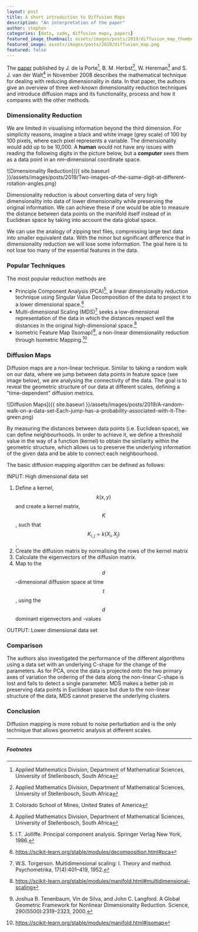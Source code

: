 ```yaml
---
layout: post
title: A short introduction to Diffusion Maps
description: "An interpretation of the paper"
author: stephan
categories: [data, code, diffusion maps, papers]
featured_image_thumbnail: assets/images/posts/2019/diffusion_map_thumbnail.png
featured_image: assets/images/posts/2019/diffusion_map.png
featured: false
---
```


The [paper](https://inside.mines.edu/~whereman/talks/delaPorte-Herbst-Hereman-vanderWalt-DiffusionMaps-PRASA2008.pdf) published by J. de la Porte[^4], B. M. Herbst[^4], W. Hereman[^5] and S. J. van der Walt[^4] in November 2008 describes the mathematical technique for dealing with reducing dimensionality in data. In that paper, the authors give an overview of three well-known dimensionality reduction techniques and introduce diffusion maps and its functionality, process and how it compares with the other methods.

[^4]: Applied Mathematics Division, Department of Mathematical Sciences, University of Stellenbosch, South Africa
[^5]: Colorado School of Mines, United States of America


### Dimensionality Reduction

We are limited in visualising information beyond the third dimension. For simplicity reasons, imagine a black and white image (grey scale) of 100 by 100 pixels, where each pixel represents a variable. The dimensionality would add up to be 10,000. A **human** would not have any issues with reading the following digits in the picture below, but a **computer** sees them as a data point in an _nm_-dimensional coordinate space.


![Dimensionality Reduction]({{ site.baseurl }}/assets/images/posts/2019/Two-images-of-the-same-digit-at-different-rotation-angles.png)


Dimensionality reduction is about converting data of very high dimensionality into data of lower dimensionality while preserving the original information. We can achieve these if one would be able to measure the distance between data points on the manifold itself instead of in Euclidean space by taking into account the data global space.

We can use the analogy of zipping text files, compressing large text data into smaller equivalent data. With the minor but significant difference that in dimensionality reduction we will lose some information. The goal here is to not lose too many of the essential features in the data.


### Popular Techniques

The most popular reduction methods are

- Principle Component Analysis (PCA)[^6], a linear dimensionality reduction technique using Singular Value Decomposition of the data to project it to a lower dimensional space.[^7]
- Multi-dimensional Scaling (MDS)[^8] seeks a low-dimensional representation of the data in which the distances respect well the distances in the original high-dimensional space.[^9]
- Isometric Feature Map (Isomap)[^10], a non-linear dimensionality reduction through Isometric Mapping.[^11]

[^6]: I.T. Jolliffe. Principal component analysis. Springer Verlag New York, 1986.
[^7]: <https://scikit-learn.org/stable/modules/decomposition.html#pca>
[^8]: W.S. Torgerson. Multidimensional scaling: I. Theory and method. Psychometrika, 17(4):401–419, 1952.
[^9]: <https://scikit-learn.org/stable/modules/manifold.html#multidimensional-scaling>
[^10]: Joshua B. Tenenbaum, Vin de Silva, and John C. Langford. A Global Geometric Framework for Nonlinear Dimensionality Reduction. Science, 290(5500):2319–2323, 2000.
[^11]: <https://scikit-learn.org/stable/modules/manifold.html#isomap>


### Diffusion Maps

Diffusion maps are a non-linear technique. Similar to taking a random walk on our data, where we jump between data points in feature space (see image below), we  are analysing the connectivity of the data. The goal is to reveal the geometric structure of our data at different scales, defining a "time-dependent" diffusion metrics.


![Diffusion Maps]({{ site.baseurl }}/assets/images/posts/2019/A-random-walk-on-a-data-set-Each-jump-has-a-probability-associated-with-it-The-green.png)

By measuring the distances between data points (i.e. Euclidean space), we can define neighbourhoods. In order to achieve it, we define a threshold value in the way of a function (kernel) to obtain the similarity within the geometric structure, which allows us to preserve the underlying information of the given data and be able to connect each neighbourhood.

The basic diffusion mapping algorithm can be defined as follows:


INPUT: High dimensional data set

1. Define a kernel, $$k(x, y)$$ and create a kernel matrix, $$K$$, such that $$K_{i,j} = k(X_i, X_j)$$.
2. Create the diffusion matrix by normalising the rows of the kernel matrix
3. Calculate the eigenvectors of the diffusion matrix.
4. Map to the $$d$$-dimensional diffusion space at time $$t$$, using the $$d$$ dominant eigenvectors and -values

OUTPUT: Lower dimensional data set

### Comparison

The authors also investigated the performance of the different algorithms using a data set with an underlying C-shape for the change of the parameters. As for PCA, once the data is projected onto the two primary axes of variation the ordering of the data along the non-linear C-shape is lost and fails to detect a single parameter. MDS makes a better job in preserving data points in Euclidean space but due to the non-linear structure of the data, MDS cannot preserve the underlying clusters.

### Conclusion

Diffusion mapping is more robust to noise perturbation and is the only technique that allows geometric analysis at different scales.

---

##### Footnotes
